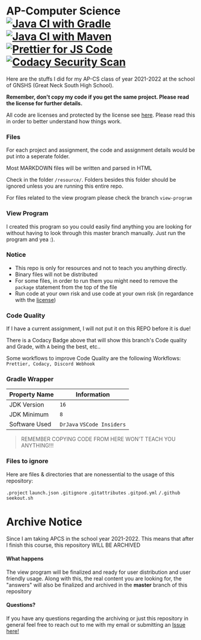 <h1 id="ap-computer-science-java-ci-with-gradle-https-github-com-meng-jack-apcs-actions-workflows-gradle-yml-badge-svg-branch-dax-program-https-github-com-meng-jack-apcs-actions-workflows-gradle-yml-java-ci-with-maven-https-github-com-meng-jack-apcs-actions-workflows-maven-yml-badge-svg-branch-dax-program-https-github-com-meng-jack-apcs-actions-workflows-maven-yml-prettier-for-js-code-https-github-com-meng-jack-apcs-actions-workflows-prettify-yml-badge-svg-branch-dax-program-https-github-com-meng-jack-apcs-actions-workflows-prettify-yml-codacy-badge-master-https-api-codacy-com-project-badge-grade-151fd5e66914495e83eb60ae8fe73e65-https-app-codacy-com-gh-meng-jack-apcs-utm_source-github-com-utm_medium-referral-utm_content-meng-jack-apcs-utm_campaign-badge_grade_settings-codacy-security-scan-https-github-com-meng-jack-apcs-actions-workflows-codacy-analysis-yml-badge-svg-https-github-com-meng-jack-apcs-actions-workflows-codacy-analysis-yml-https-img-shields-io-github-languages-code-size-meng-jack-apcs-">AP-Computer Science <a href="https://github.com/meng-jack/apcs/actions/workflows/gradle.yml"><img src="https://github.com/meng-jack/apcs/actions/workflows/gradle.yml/badge.svg?branch=dax-program" alt="Java CI with Gradle"></a> <a href="https://github.com/meng-jack/apcs/actions/workflows/maven.yml"><img src="https://github.com/meng-jack/apcs/actions/workflows/maven.yml/badge.svg?branch=dax-program" alt="Java CI with Maven"></a> <a href="https://github.com/meng-jack/apcs/actions/workflows/prettify.yml"><img src="https://github.com/meng-jack/apcs/actions/workflows/prettify.yml/badge.svg?branch=dax-program" alt="Prettier for JS Code"></a></a><img src="https://img.shields.io/github/repo-size/exoad/apcs" alt=""><a href="https://github.com/exoad/apcs/actions/workflows/codacy-analysis.yml"><img src="https://github.com/exoad/apcs/actions/workflows/codacy-analysis.yml/badge.svg" alt="Codacy Security Scan"></a></h1>
<p>Here are the stuffs I did for my AP-CS class of year 2021-2022 at the school of GNSHS (Great Neck South High School).</p>
<p><strong>Remember, don&#39;t copy my code if you get the same project. Please read the license for further details.</strong></p>
<p>All code are licenses and protected by the license see <a href="./LICENSE.md">here</a>. Please read this in order to better understand how things work.</p>
<h3 id="files">Files</h3>
<p>For each project and assignment, the code and assignment details would be put into a seperate folder.</p>
<p>Most MARKDOWN files will be written and parsed in HTML</p>
<p>Check in the folder <code>/resource/</code>. Folders besides this folder should be ignored unless you are running this entire repo.</p>
<p>For files related to the view program please check the branch <code>view-program</code></p>
<h3 id="dax-program">View Program</h3>
<p>I created this program so you could easily find anything you are looking for without having to look through this master branch manually. Just run the program and yea :).</p>
<h3 id="notice">Notice</h3>
<ul>
<li>This repo is only for resources and not to teach you anything directly.</li>
<li>Binary files will not be distributed</li>
  <li>For some files, in order to run them you might need to remove the <code>package</code> statement from the top of the file</li>
<li>Run code at your own risk and use code at your own risk (in regardance with the <a href="./LICENSE.md">license</a>)</li>
</ul>
<h3 id="code-quality">Code Quality</h3>
<p>If I have a current assignment, I will not put it on this REPO before it is due!</p>
<p>There is a Codacy Badge above that will show this branch&#39;s Code quality and Grade, with <code>A</code> being the best, etc..</p>
<p>Some workflows to improve Code Quality are the following Workflows: <code>Prettier, Codacy, Discord Webhook</code></p>
<h3 id="gradle-wrapper">Gradle Wrapper</h3>
<table>
<thead>
<tr>
<th>Property Name</th>
<th>Information</th>
</tr>
</thead>
<tbody>
<tr>
<td>JDK Version</td>
<td><code>16</code></td>
</tr>
<tr>
<td>JDK Minimum</td>
<td><code>8</code></td>
</tr>
<tr>
<td>Software Used</td>
<td><code>DrJava</code> <code>VSCode Insiders</code></td>
</tr>
</tbody>
</table>
<blockquote>
<p>REMEMBER COPYING CODE FROM HERE WON&#39;T TEACH YOU ANYTHING!!!</p>
</blockquote>
<h3 id="files-to-ignore">Files to ignore</h3>
<p>Here are files &amp; directories that are nonessential to the usage of this repository:</p>
<p><code>.project</code>
<code>launch.json</code>
<code>.gitignore</code>
<code>.gitattributes</code>
<code>.gitpod.yml</code>
<code>/.github</code>
<code>seekout.sh</code></p>
<h1 id="archive-notice">Archive Notice</h1>
<p>Since I am taking APCS in the school year 2021-2022. This means that after I finish this course, this repository WILL BE ARCHIVED</p>
<h4 id="what-happens">What happens</h4>
<p>The view program will be finalized and ready for user distribution and user friendly usage. Along with this, the real content you are looking for, the &quot;answers&quot; will also be finalized and archived in the <strong>master</strong> branch of this repository</p>
<h4 id="questions-">Questions?</h4>
<p>If you have any questions regarding the archiving or just this repository in general feel free to reach out to me with my email or submitting an <a href="https://github.com/exoad/apcs/issues">Issue here!</a></p>
